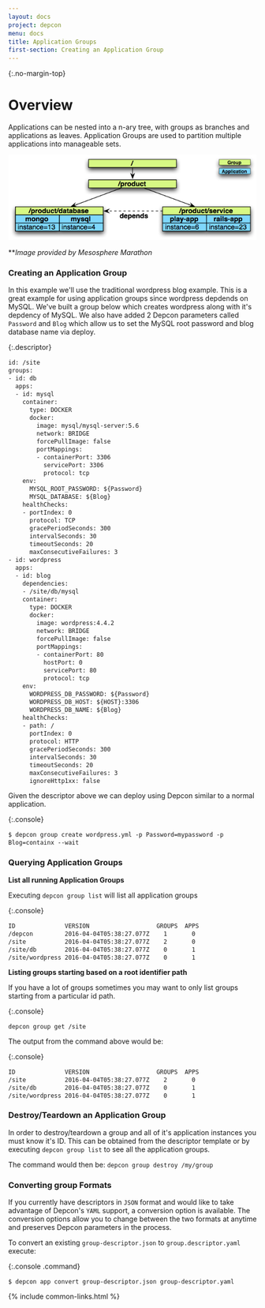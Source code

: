 ```yaml
---
layout: docs
project: depcon
menu: docs
title: Application Groups
first-section: Creating an Application Group
---
```


{:.no-margin-top}
# Overview

Applications can be nested into a n-ary tree, with groups as branches and applications as leaves. Application Groups are used to partition multiple applications into manageable sets.

![Marathon Application Groups](/assets/img/docs/groups.png)

***Image provided by Mesosphere Marathon*

### Creating an Application Group

In this example we'll use the traditional wordpress blog example.  This is a great example for using application groups since wordpress depdends on MySQL.  We've built a group below which creates wordpress along with it's depdency of MySQL.  We also have added 2 Depcon parameters called ```Password``` and ```Blog``` which allow us to set the MySQL root password and blog database name via deploy.

{:.descriptor}
```
id: /site
groups:
- id: db
  apps:
  - id: mysql
    container:
      type: DOCKER
      docker:
        image: mysql/mysql-server:5.6
        network: BRIDGE
        forcePullImage: false
        portMappings:
        - containerPort: 3306
          servicePort: 3306
          protocol: tcp
    env:
      MYSQL_ROOT_PASSWORD: ${Password}
      MYSQL_DATABASE: ${Blog}
    healthChecks:
    - portIndex: 0
      protocol: TCP
      gracePeriodSeconds: 300
      intervalSeconds: 30
      timeoutSeconds: 20
      maxConsecutiveFailures: 3
- id: wordpress
  apps:
  - id: blog
    dependencies:
    - /site/db/mysql
    container:
      type: DOCKER
      docker:
        image: wordpress:4.4.2
        network: BRIDGE
        forcePullImage: false
        portMappings:
        - containerPort: 80
          hostPort: 0
          servicePort: 80
          protocol: tcp
    env:
      WORDPRESS_DB_PASSWORD: ${Password}
      WORDPRESS_DB_HOST: ${HOST}:3306
      WORDPRESS_DB_NAME: ${Blog}
    healthChecks:
    - path: /
      portIndex: 0
      protocol: HTTP
      gracePeriodSeconds: 300
      intervalSeconds: 30
      timeoutSeconds: 20
      maxConsecutiveFailures: 3
      ignoreHttp1xx: false
```

Given the descriptor above we can deploy using Depcon similar to a normal application.

{:.console}
```
$ depcon group create wordpress.yml -p Password=mypassword -p Blog=containx --wait
```

### Querying Application Groups

**List all running Application Groups**

Executing ```depcon group list``` will list all application groups

{:.console}
```
ID              VERSION                   GROUPS  APPS
/depcon         2016-04-04T05:38:27.077Z	1       0
/site           2016-04-04T05:38:27.077Z	2       0
/site/db        2016-04-04T05:38:27.077Z	0       1
/site/wordpress 2016-04-04T05:38:27.077Z	0       1
```
**Listing groups starting based on a root identifier path**

If you have a lot of groups sometimes you may want to only list groups starting from a particular id path.  

{:.console}
```
depcon group get /site
```

The output from the command above would be:

{:.console}
```
ID              VERSION                   GROUPS  APPS
/site           2016-04-04T05:38:27.077Z	2       0
/site/db        2016-04-04T05:38:27.077Z	0       1
/site/wordpress 2016-04-04T05:38:27.077Z	0       1
```

### Destroy/Teardown an Application Group

In order to destroy/teardown a group and all of it's application instances you must know it's ID. This can be obtained from the descriptor template or by executing ```depcon group list``` to see all the application groups.

The command would then be: ```depcon group destroy /my/group```

### Converting group Formats

If you currently have descriptors in ```JSON``` format and would like to take advantage of Depcon's ```YAML``` support, a conversion option is available.  The conversion options allow you to change between the two formats at anytime and preserves Depcon parameters in the process.

To convert an existing ```group-descriptor.json``` to ```group.descriptor.yaml``` execute:

{:.console .command}
```
$ depcon app convert group-descriptor.json group-descriptor.yaml
```

{% include common-links.html %}
